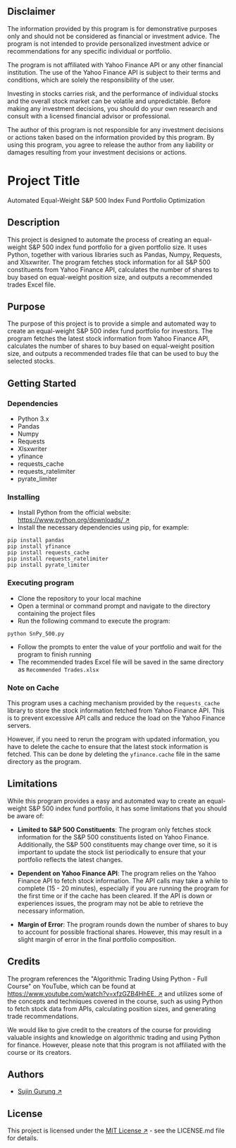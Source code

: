 ## Disclaimer

The information provided by this program is for demonstrative purposes only and should not be considered as financial or investment advice. The program is not intended to provide personalized investment advice or recommendations for any specific individual or portfolio. 

The program is not affiliated with Yahoo Finance API or any other financial institution. The use of the Yahoo Finance API is subject to their terms and conditions, which are solely the responsibility of the user.

Investing in stocks carries risk, and the performance of individual stocks and the overall stock market can be volatile and unpredictable. Before making any investment decisions, you should do your own research and consult with a licensed financial advisor or professional.

The author of this program is not responsible for any investment decisions or actions taken based on the information provided by this program. By using this program, you agree to release the author from any liability or damages resulting from your investment decisions or actions.

# Project Title

Automated Equal-Weight S&P 500 Index Fund Portfolio Optimization

## Description

This project is designed to automate the process of creating an equal-weight S&P 500 index fund portfolio for a given portfolio size. It uses Python, together with various libraries such as Pandas, Numpy, Requests, and Xlsxwriter. The program fetches stock information for all S&P 500 constituents from Yahoo Finance API, calculates the number of shares to buy based on equal-weight position size, and outputs a recommended trades Excel file.

## Purpose

The purpose of this project is to provide a simple and automated way to create an equal-weight S&P 500 index fund portfolio for investors. The program fetches the latest stock information from Yahoo Finance API, calculates the number of shares to buy based on equal-weight position size, and outputs a recommended trades file that can be used to buy the selected stocks.

## Getting Started

### Dependencies

* Python 3.x
* Pandas
* Numpy
* Requests
* Xlsxwriter
* yfinance
* requests_cache
* requests_ratelimiter
* pyrate_limiter

### Installing

* Install Python from the official website: [https://www.python.org/downloads/ ↗](https://www.python.org/downloads/)
* Install the necessary dependencies using pip, for example:
```
pip install pandas
pip install yfinance
pip install requests_cache
pip install requests_ratelimiter
pip install pyrate_limiter
```

### Executing program

* Clone the repository to your local machine
* Open a terminal or command prompt and navigate to the directory containing the project files
* Run the following command to execute the program:
```
python SnPy_500.py
```
* Follow the prompts to enter the value of your portfolio and wait for the program to finish running
* The recommended trades Excel file will be saved in the same directory as `Recommended Trades.xlsx`

### Note on Cache

This program uses a caching mechanism provided by the `requests_cache` library to store the stock information fetched from Yahoo Finance API. This is to prevent excessive API calls and reduce the load on the Yahoo Finance servers.

However, if you need to rerun the program with updated information, you have to delete the cache to ensure that the latest stock information is fetched. This can be done by deleting the `yfinance.cache` file in the same directory as the program.

## Limitations

While this program provides a easy and automated way to create an equal-weight S&P 500 index fund portfolio, it has some limitations that you should be aware of:

* **Limited to S&P 500 Constituents**: The program only fetches stock information for the S&P 500 constituents listed on Yahoo Finance. Additionally, the S&P 500 constituents may change over time, so it is important to update the stock list periodically to ensure that your portfolio reflects the latest changes.

* **Dependent on Yahoo Finance API**: The program relies on the Yahoo Finance API to fetch stock information. The API calls may take a while to complete (15 - 20 minutes), especially if you are running the program for the first time or if the cache has been cleared. If the API is down or experiences issues, the program may not be able to retrieve the necessary information.

* **Margin of Error**: The program rounds down the number of shares to buy to account for possible fractional shares. However, this may result in a slight margin of error in the final portfolio composition.


## Credits

The program references the "Algorithmic Trading Using Python - Full Course" on YouTube, which can be found at [https://www.youtube.com/watch?v=xfzGZB4HhEE, ↗](https://www.youtube.com/watch?v=xfzGZB4HhEE,) and utilizes some of the concepts and techniques covered in the course, such as using Python to fetch stock data from APIs, calculating position sizes, and generating trade recommendations. 

We would like to give credit to the creators of the course for providing valuable insights and knowledge on algorithmic trading and using Python for finance. However, please note that this program is not affiliated with the course or its creators.

## Authors

* [Sujin Gurung ↗](https://github.com/YokaiDev99)

## License

This project is licensed under the [MIT License ↗](https://opensource.org/licenses/MIT) - see the LICENSE.md file for details.
